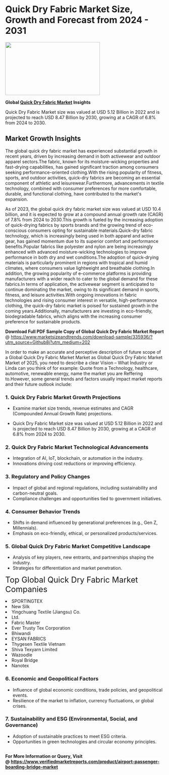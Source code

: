 <H1>Quick Dry Fabric Market Size, Growth and Forecast from 2024 - 2031</H1><img class="aligncenter size-medium wp-image-584254" src="https://thirdeyenews.in/wp-content/uploads/2024/09/Global-Market-Research-300x168.jpeg" alt="" width="300" height="168" /><p><strong>Global&nbsp;<a href="https://www.marketsizeandtrends.com/download-sample/335936/?utm_source=Github8j?utm_medium=202">Quick Dry Fabric Market</a> Insights</strong></p><p>Quick Dry Fabric Market size was valued at USD 5.12 Billion in 2022 and is projected to reach USD 8.47 Billion by 2030, growing at a CAGR of 6.8% from 2024 to 2030.</p><p><h2>Market Growth Insights</h2> <p>The global quick dry fabric market has experienced substantial growth in recent years, driven by increasing demand in both activewear and outdoor apparel sectors.The fabric, known for its moisture-wicking properties and fast-drying capabilities, has gained significant traction among consumers seeking performance-oriented clothing.With the rising popularity of fitness, sports, and outdoor activities, quick-dry fabrics are becoming an essential component of athletic and leisurewear.Furthermore, advancements in textile technology, combined with consumer preferences for more comfortable, durable, and functional clothing, have contributed to the market's expansion.</p> <p>As of 2023, the global quick dry fabric market size was valued at USD 10.4 billion, and it is expected to grow at a compound annual growth rate (CAGR) of 7.8% from 2024 to 2030.This growth is fueled by the increasing adoption of quick-drying fabrics by sports brands and the growing trend of eco-conscious consumers opting for sustainable materials.Quick-dry fabric technology, which is increasingly being used in both apparel and active gear, has gained momentum due to its superior comfort and performance benefits.Popular fabrics like polyester and nylon are being increasingly enhanced with advanced moisture-wicking technologies to improve performance in both dry and wet conditions.The adoption of quick-drying materials is particularly prominent in regions with tropical and humid climates, where consumers value lightweight and breathable clothing.In addition, the growing popularity of e-commerce platforms is providing manufacturers with a wider reach to cater to the global demand for these fabrics.In terms of application, the activewear segment is anticipated to continue dominating the market, owing to its significant demand in sports, fitness, and leisure activities.With ongoing innovations in fabric technologies and rising consumer interest in versatile, high-performance clothing, the quick-dry fabric market is poised for sustained growth in the coming years.Additionally, manufacturers are investing in eco-friendly, biodegradable fabrics, which aligns with the increasing consumer preference for sustainable products.<p><span class=""><strong>Download Full PDF Sample Copy of Global Quick Dry Fabric Market Report</strong> @ <a href="https://www.marketsizeandtrends.com/download-sample/335936/?utm_source=Github8j?utm_medium=202" target="_blank">https://www.marketsizeandtrends.com/download-sample/335936/?utm_source=Github8j?utm_medium=202</a></span></p><p>In order to make an accurate and perceptive description of future scope of a Global&nbsp;Quick Dry Fabric Market Market as Global&nbsp;Quick Dry Fabric Market Market of 2025, you need to describe a clear Vision &ndash; What Industry or Linda can you think of for example: Quote from a Technology, healthcare, automotive, renewable energy, name the market you are Reffering to.However, some general trends and factors usually impact market reports and their future outlook include:</p><h3>1.&nbsp;<strong>Quick Dry Fabric Market Growth Projections</strong></h3><ul><li>Examine market size trends, revenue estimates and CAGR (Compounded Annual Growth Rate) projections.</li><li><p>Quick Dry Fabric Market size was valued at USD 5.12 Billion in 2022 and is projected to reach USD 8.47 Billion by 2030, growing at a CAGR of 6.8% from 2024 to 2030.</p></li></ul><h3>2.&nbsp;<strong>Quick Dry Fabric Market Technological Advancements</strong></h3><ul><li>Integration of AI, IoT, blockchain, or automation in the industry.</li><li>Innovations driving cost reductions or improving efficiency.</li></ul><h3>3.&nbsp;<strong>Regulatory and Policy Changes</strong></h3><ul><li>Impact of global and regional regulations, including sustainability and carbon-neutral goals.</li><li>Compliance challenges and opportunities tied to government initiatives.</li></ul><h3>4.&nbsp;<strong>Consumer Behavior Trends</strong></h3><ul><li>Shifts in demand influenced by generational preferences (e.g., Gen Z, Millennials).</li><li>Emphasis on eco-friendly, ethical, or personalized products/services.</li></ul><h3>5.&nbsp;<strong>Global Quick Dry Fabric Market Competitive Landscape</strong></h3><ul><li>Analysis of key players, new entrants, and partnerships shaping the industry.</li><li>Strategies for differentiation and market penetration.</li></ul><p data-pm-slice="1 1 []"><span style="color: inherit; font-family: inherit; font-size: 25px;">Top Global Quick Dry Fabric Market Companies</span></p><div class="" data-test-id=""><p><li>SPORTINGTEX</li><li> New Silk</li><li> Yingchuang Textile (Jiangsu) Co.</li><li> Ltd.</li><li> Fabric Master</li><li> Ever Trusty Tex Corporation</li><li> Bhiwandi</li><li> EYSAN FABRICS</li><li> Thygesen Textile Vietnam</li><li> Shiva Texyarn Limited</li><li> Wazoodle</li><li> Royal Bridge</li><li> Nanotex</li></p></div><h3>6.&nbsp;<strong>Economic and Geopolitical Factors</strong></h3><ul><li>Influence of global economic conditions, trade policies, and geopolitical events.</li><li>Resilience of the market to inflation, currency fluctuations, or global crises.</li></ul><h3>7.&nbsp;<strong>Sustainability and ESG (Environmental, Social, and Governance)</strong></h3><ul><li>Adoption of sustainable practices to meet ESG criteria.</li><li>Opportunities in green technologies and circular economy principles.</li></ul><h2><strong style="font-size: 14px;">For More Information or Query, Visit @&nbsp;</strong><a style="background-color: #ffffff; font-size: 14px;" href="https://www.marketsizeandtrends.com/report/quick-dry-fabric-market/" target="_blank">https://www.verifiedmarketreports.com/product/airport-passenger-boarding-bridge-market</a></h2>